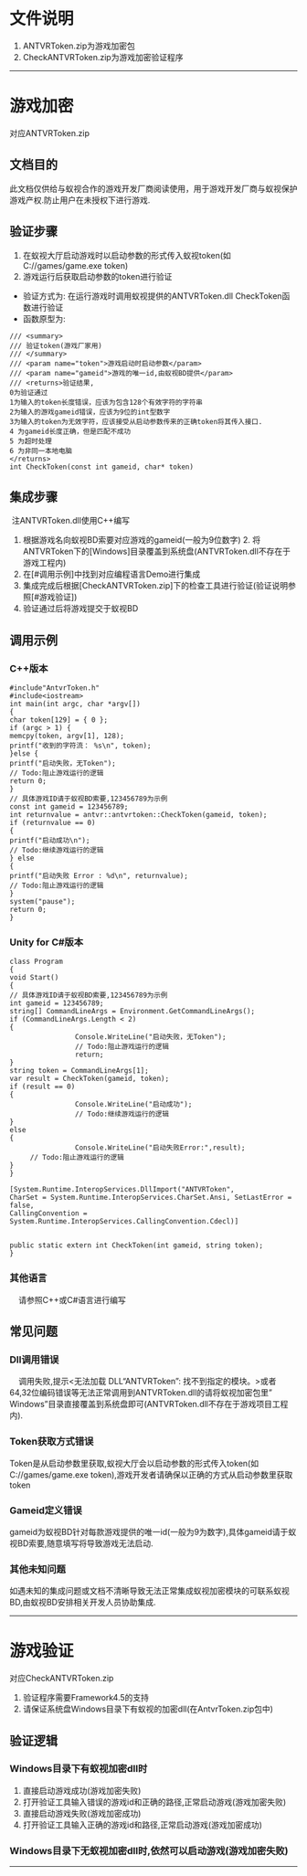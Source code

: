 # 文件说明
1. ANTVRToken.zip为游戏加密包
2. CheckANTVRToken.zip为游戏加密验证程序
---
# 游戏加密
对应ANTVRToken.zip
## 文档目的
  此文档仅供给与蚁视合作的游戏开发厂商阅读使用，用于游戏开发厂商与蚁视保护游戏产权.防止用户在未授权下进行游戏.
## 验证步骤
1. 在蚁视大厅启动游戏时以启动参数的形式传入蚁视token(如C://games/game.exe token)
2. 游戏运行后获取启动参数的token进行验证
- 验证方式为:
在运行游戏时调用蚁视提供的ANTVRToken.dll CheckToken函数进行验证
- 函数原型为:
```
/// <summary>
/// 验证token(游戏厂家用)
/// </summary>
/// <param name="token">游戏启动时启动参数</param>
/// <param name="gameid">游戏的唯一id,由蚁视BD提供</param>
/// <returns>验证结果,
0为验证通过
1为输入的token长度错误，应该为包含128个有效字符的字符串
2为输入的游戏gameid错误，应该为9位的int型数字
3为输入的token为无效字符，应该接受从启动参数传来的正确token将其传入接口.
4 为gameid长度正确，但是匹配不成功
5 为超时处理
6 为非同一本地电脑
</returns> 
int CheckToken(const int gameid, char* token)
```
## 集成步骤
  注ANTVRToken.dll使用C++编写
1. 根据游戏名向蚁视BD索要对应游戏的gameid(一般为9位数字)
2. 将ANTVRToken下的[Windows]目录覆盖到系统盘(ANTVRToken.dll不存在于游戏工程内)
3. 在[#调用示例]中找到对应编程语言Demo进行集成
4. 集成完成后根据[CheckANTVRToken.zip]下的检查工具进行验证(验证说明参照[#游戏验证])
5. 验证通过后将游戏提交于蚁视BD
## 调用示例
### C++版本
```
#include"AntvrToken.h"
#include<iostream>
int main(int argc, char *argv[])
{
char token[129] = { 0 };
if (argc > 1) {  
memcpy(token, argv[1], 128);  
printf("收到的字符流： %s\n", token); 
}else { 
printf("启动失败，无Token");
// Todo:阻止游戏运行的逻辑  
return 0;
} 
// 具体游戏ID请于蚁视BD索要,123456789为示例 
const int gameid = 123456789;
int returnvalue = antvr::antvrtoken::CheckToken(gameid, token);
if (returnvalue == 0)
{
printf("启动成功\n");  
// Todo:继续游戏运行的逻辑
} else 
{
printf("启动失败 Error : %d\n", returnvalue);  
// Todo:阻止游戏运行的逻辑
}
system("pause"); 
return 0;
}
```
### Unity for C#版本
```
class Program
{
void Start()      
{
// 具体游戏ID请于蚁视BD索要,123456789为示例
int gameid = 123456789;
string[] CommandLineArgs = Environment.GetCommandLineArgs();
if (CommandLineArgs.Length < 2)          
{
                Console.WriteLine("启动失败，无Token");
                // Todo:阻止游戏运行的逻辑
                return;          
}
string token = CommandLineArgs[1];           
var result = CheckToken(gameid, token);
if (result == 0)          
{
                Console.WriteLine("启动成功");
                // Todo:继续游戏运行的逻辑          
}       
else          
{
                Console.WriteLine("启动失败Error:",result);
     // Todo:阻止游戏运行的逻辑           
}      
}

[System.Runtime.InteropServices.DllImport("ANTVRToken",
CharSet = System.Runtime.InteropServices.CharSet.Ansi, SetLastError = false,
CallingConvention = System.Runtime.InteropServices.CallingConvention.Cdecl)]

       
public static extern int CheckToken(int gameid, string token);
}
```


### 其他语言

    请参照C++或C#语言进行编写
    
## 常见问题
### Dll调用错误
    调用失败,提示<无法加载 DLL“ANTVRToken”: 找不到指定的模块。>或者64,32位编码错误等无法正常调用到ANTVRToken.dll的请将蚁视加密包里”
Windows”目录直接覆盖到系统盘即可(ANTVRToken.dll不存在于游戏项目工程内).
### Token获取方式错误   
Token是从启动参数里获取,蚁视大厅会以启动参数的形式传入token(如C://games/game.exe token),游戏开发者请确保以正确的方式从启动参数里获取token
### Gameid定义错误   
gameid为蚁视BD针对每款游戏提供的唯一id(一般为9为数字),具体gameid请于蚁视BD索要,随意填写将导致游戏无法启动.
### 其他未知问题
如遇未知的集成问题或文档不清晰导致无法正常集成蚁视加密模块的可联系蚁视BD,由蚁视BD安排相关开发人员协助集成.

---

# 游戏验证
  对应CheckANTVRToken.zip
1. 验证程序需要Framework4.5的支持
2. 请保证系统盘Windows目录下有蚁视的加密dll(在AntvrToken.zip包中)

## 验证逻辑
### Windows目录下有蚁视加密dll时 
1. 直接启动游戏成功(游戏加密失败) 
2. 打开验证工具输入错误的游戏id和正确的路径,正常启动游戏(游戏加密失败) 
3. 直接启动游戏失败(游戏加密成功) 
4. 打开验证工具输入正确的游戏id和路径,正常启动游戏(游戏加密成功)
### Windows目录下无蚁视加密dll时,依然可以启动游戏(游戏加密失败)
---


